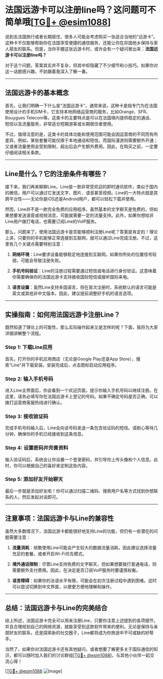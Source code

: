 # 法国远游卡可以注册line吗？这问题可不简单哦[[TG💪+ @esim1088](https://t.me/s/esim1088)]

说到去法国旅行或者长期居住，很多人可能会考虑购买一张适合当地的“远游卡”。这种卡不仅能够帮助你在法国享受便捷的通信服务，还能让你在异国他乡保持与家人朋友的联系。但是，当你手握这张远游卡时，或许会有一个疑问冒出来：**法国远游卡可以注册line吗？**

对于这个问题，答案其实并不复杂，但其中却隐藏了不少细节和小技巧。如果你对这一话题感兴趣，不妨跟着我深入了解一番。

---

## 法国远游卡的基本概念

首先，让我们明确一下什么是“法国远游卡”。通常来说，这种卡是指专门为在法国使用设计的手机SIM卡，它支持本地网络运营商的服务，比如Orange、SFR、Bouygues Telecom等。这类卡的主要特点是可以在法国境内提供稳定的通话、短信以及流量服务，非常适合短期游客或长期居住者使用。

不过，值得注意的是，这类卡的具体功能和使用范围可能会因运营商的不同而有所差异。例如，某些套餐可能仅限于本地通话和短信，而国际漫游则需要额外开通；又或者流量使用会受到限制，超出后会产生额外费用。因此，在购买之前，一定要仔细阅读相关条款。

---

## Line是什么？它的注册条件有哪些？

接下来，我们再来聊聊Line。Line是一款非常受欢迎的即时通讯软件，类似于国内的微信，用户可以通过它发送文字、图片、语音甚至视频。Line的一大特点就是其跨平台性——无论你是iOS还是Android用户，都可以轻松下载并使用。

然而，Line并不是一款完全免费的应用程序。虽然基本的文字聊天是免费的，但如果想要发送语音或视频消息，可能就需要一定的流量支持。此外，如果你想给非Line用户拨打电话，也需要订阅Line的VoIP服务。

那么，问题来了，使用法国远游卡是否能够顺利注册Line呢？答案是肯定的！理论上讲，只要你的手机能够正常连接到互联网，就可以通过Line完成注册。不过，这里有几个关键点需要特别注意：

1. **网络环境**：Line要求设备能够稳定地连接到互联网。如果你所处的位置信号较弱，可能会导致注册失败。
   
2. **手机号码验证**：Line的注册过程需要通过短信或电话进行身份验证。这意味着你需要确保你的法国远游卡支持接收国际短信或接听国际来电。

3. **语言设置**：虽然Line支持多国语言，但在首次注册时，系统默认的语言可能是英文或其他非中文版本。因此，建议提前调整好手机的语言选项。

---

## 实操指南：如何用法国远游卡注册Line？

既然知道了理论上的可能性，那么实际操作起来又是怎样的呢？下面，我将为大家详细讲解整个流程。

### Step 1: 下载Line应用

首先，打开你的手机应用商店（无论是Google Play还是App Store），搜索“Line”并下载安装。安装完成后，点击图标启动应用程序。

### Step 2: 输入手机号码

进入Line主界面后，你会看到一个欢迎页面，提示你输入手机号码以继续注册。在这里，请务必填写你在法国远游卡上登记的号码。如果不确定号码是否正确，可以拨打运营商客服热线进行确认。

### Step 3: 接收验证码

完成手机号码输入后，Line会向该号码发送一条包含验证码的短信。请耐心等待几分钟，确保你的手机已经接收到这条信息。

### Step 4: 设置密码并完善资料

输入验证码后，系统会让你设置一个登录密码，并引导你上传头像和个人信息。此时，你可以根据自己的喜好来定制这些内容。

### Step 5: 添加好友开始聊天

最后一步就是添加好友啦！你可以通过扫描二维码、搜索用户名等方式找到你想联系的人，然后发起对话即可。

---

## 注意事项：法国远游卡与Line的兼容性

虽然大多数情况下，法国远游卡都能很好地支持Line的功能，但仍有一些潜在的问题需要注意：

1. **流量消耗**：频繁使用Line可能会产生较大的数据流量消耗，因此建议选择流量充足的套餐，或者开启Wi-Fi优先模式。
   
2. **境外通话限制**：尽管Line支持免费的文字聊天，但如果想要拨打普通电话，则需要额外支付费用。因此，在决定是否订阅VoIP服务时要谨慎权衡。

3. **语言障碍**：如果你的法语水平有限，可能会在初次注册过程中遇到困难。这时可以尝试切换到中文界面，以便更方便地理解和操作。

---

## 总结：法国远游卡与Line的完美结合

综上所述，法国远游卡完全可以用来注册Line，只要你注意上述提到的各项细节，并且合理规划自己的网络资源，就能享受到这款软件带来的便利。无论是保持与亲朋好友的联系，还是探索新的社交圈子，Line都将成为你旅途中不可或缺的好帮手。

当然了，如果你对法国远游卡还有其他疑问，或者想要了解更多关于国际通信的知识，都可以随时加入我们的讨论群组[[TG💪+ @esim1088](https://t.me/s/esim1088)]，与其他小伙伴一起交流心得！

[[TG💪+ @esim1088](https://t.me/s/esim1088) ![Image](https://i.postimg.cc/4NQfJmqS/Snipaste-2025-05-13-00-14-12.png)]